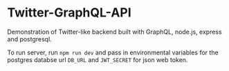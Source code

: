 # Twitter-GraphQL-API

Demonstration of Twitter-like backend built with GraphQL, node.js, express and postgresql.

To run server, run `npm run dev` and pass in environmental variables for the postgres databse url `DB_URL` and `JWT_SECRET` for json web token.

